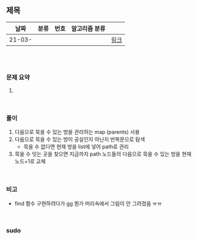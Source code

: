 ## 제목

| 날짜   | 분류 | 번호 | 알고리즘 분류 |                                          |
| ------ | ---- | ---- | ------------- | ---------------------------------------- |
| 21-03- |     |      |               | [링크](https://www.acmicpc.net/problem/) |


<br/><br/>

### 문제 요약 

1. 


<br/>

### 풀이

1. 다음으로 묵을 수 있는 방을 관리하는 map (parents) 사용
2. 다음으로 묵을 수 있는 방이 공실인지 아닌지 반복문으로 탐색 
   - 묵을 수 없다면 현재 방을 list에 넣어 path로 관리
3. 묵을 수 잇는 곳을 찾으면 지금까지 path 노드들의 다음으로 묵을 수 있는 방을 현재노드+1로 교체


<br/>

### 비고

- find 함수 구현하려다가 gg 뭔가 머리속에서 그림이 안 그려졌음 ㅠㅠ


<br/>

### sudo

```java

```